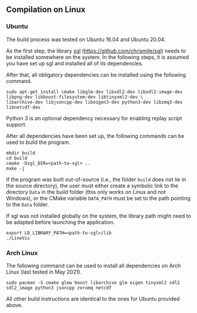 ## Compilation on Linux

### Ubuntu

The build process was tested on Ubuntu 16.04 and Ubuntu 20.04.

As the first step, the library [sgl](https://github.com/chrismile/sgl) (https://github.com/chrismile/sgl) needs to be
installed somewhere on the system. In the following steps, it is assumed you have set up sgl and installed all of its
dependencies.

After that, all obligatory dependencies can be installed using the following command.

```
sudo apt-get install cmake libglm-dev libsdl2-dev libsdl2-image-dev libpng-dev libboost-filesystem-dev libtinyxml2-dev \
libarchive-dev libjsoncpp-dev libeigen3-dev python3-dev libzmq3-dev libnetcdf-dev
```

Python 3 is an optional dependency necessary for enabling replay script support.

After all dependencies have been set up, the following commands can be used to build the program.

```
mkdir build
cd build
cmake -Dsgl_DIR=<path-to-sgl> ..
make -j
```

If the program was built out-of-source (i.e., the folder `build` does not lie in the source directory), the user must
either create a symbolic link to the directory `Data` in the build folder (this only works on Linux and not Windows),
or the CMake variable `DATA_PATH` must be set to the path pointing to the `Data` folder.

If sgl was not installed globally on the system, the library path might need to be adapted before launching the
application.

```
export LD_LIBRARY_PATH=<path-to-sgl>/lib
./LineVis
```


### Arch Linux

The following command can be used to install all dependencies on Arch Linux (last tested in May 2021).

```
sudo pacman -S cmake glew boost libarchive glm eigen tinyxml2 sdl2 sdl2_image python3 jsoncpp zeromq netcdf
```

All other build instructions are identical to the ones for Ubuntu provided above.
